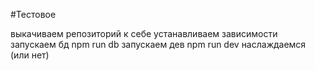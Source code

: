 #Тестовое

выкачиваем репозиторий к себе
устанавливаем зависимости
запускаем бд npm run db
запускаем дев npm run dev
наслаждаемся (или нет)